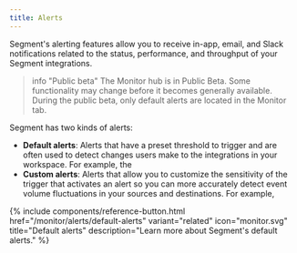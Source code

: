 ```yaml
---
title: Alerts
---
```

Segment's alerting features allow you to receive in-app, email, and Slack notifications related to the status, performance, and throughput of your Segment integrations. 

> info "Public beta"
> The Monitor hub is in Public Beta. Some functionality may change before it becomes generally available. During the public beta, only default alerts are located in the Monitor tab. 

Segment has two kinds of alerts: 
- **Default alerts**: Alerts that have a preset threshold to trigger and are often used to detect changes users make to the integrations in your workspace. For example, the 
- **Custom alerts**: Alerts that allow you to customize the sensitivity of the trigger that activates an alert so you can more accurately detect event volume fluctuations in your sources and destinations. For example, 

{% include components/reference-button.html
  href="/monitor/alerts/default-alerts"
  variant="related"
  icon="monitor.svg"
  title="Default alerts"
  description="Learn more about Segment's default alerts."
%}